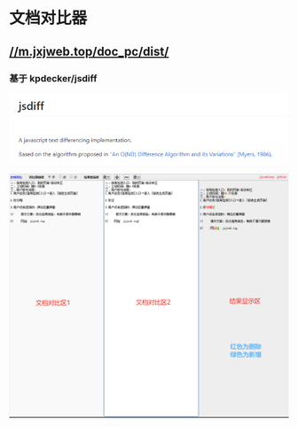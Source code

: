 <!--
 * @Description: 
 * @Author: jinxiaojian
 * @Email: jinxiaojian@youxin.com
 * @Date: 2019-08-14 11:36:40
 * @LastEditTime : 2020-01-13 19:02:51
 * @LastEditors  : 靳肖健
 -->
# 文档对比器

## [//m.jxjweb.top/doc_pc/dist/](//m.jxjweb.top/doc_pc/dist/)

### 基于 kpdecker/jsdiff

![示例](./diff/img/2.png)

![示例](./diff/img/1.png)

